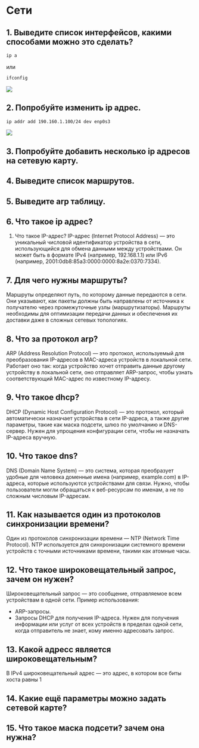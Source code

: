 # Cети
## 1. Выведите список интерфейсов, какими способами можно это сделать?
```bash
ip a
```
или
```bash
ifconfig
```
![](https://github.com/LunisLinus/alt_linux_sonya/blob/sonya_tasks/network/Tasks/Network/images/Screenshot%202024-12-17%20213133.png)
## 2. Попробуйте изменить ip адрес.
```bash
ip addr add 190.160.1.100/24 dev enp0s3
```
![](https://github.com/LunisLinus/alt_linux_sonya/blob/sonya_tasks/network/Tasks/Network/images/Screenshot%202024-12-17%20213404.png)
## 3. Попробуйте добавить несколько ip адресов на сетевую карту.

## 4. Выведите список маршрутов.

## 5. Выведите arp таблицу.

## 6. Что такое ip адрес?

1. Что такое IP-адрес?
IP-адрес (Internet Protocol Address) — это уникальный числовой идентификатор устройства в сети, использующийся для обмена данными между устройствами. Он может быть в формате IPv4 (например, 192.168.1.1) или IPv6 (например, 2001:0db8:85a3:0000:0000:8a2e:0370:7334).

## 7. Для чего нужны маршруты?
Маршруты определяют путь, по которому данные передаются в сети. Они указывают, как пакеты должны быть направлены от источника к получателю через промежуточные узлы (маршрутизаторы). Маршруты необходимы для оптимизации передачи данных и обеспечения их доставки даже в сложных сетевых топологиях.

## 8. Что за протокол arp?
ARP (Address Resolution Protocol) — это протокол, используемый для преобразования IP-адресов в MAC-адреса устройств в локальной сети. Работает оно так: когда устройство хочет отправить данные другому устройству в локальной сети, оно отправляет ARP-запрос, чтобы узнать соответствующий MAC-адрес по известному IP-адресу.

## 9. Что такое dhcp?
DHCP (Dynamic Host Configuration Protocol) — это протокол, который автоматически назначает устройства в сети IP-адреса, а также другие параметры, такие как маска подсети, шлюз по умолчанию и DNS-сервер. Нужен для упрощения конфигурации сети, чтобы не назначать IP-адреса вручную.

## 10. Что такое dns?
DNS (Domain Name System) — это система, которая преобразует удобные для человека доменные имена (например, example.com) в IP-адреса, которые используются устройствами для связи. Нужно, чтобы пользователи могли обращаться к веб-ресурсам по именам, а не по сложным числовым IP-адресам.

## 11. Как называется один из протоколов синхронизации времени?
Один из протоколов синхронизации времени — NTP (Network Time Protocol). NTP используется для синхронизации системного времени устройств с точными источниками времени, такими как атомные часы.

## 12. Что такое широковещательный запрос, зачем он нужен?
Широковещательный запрос — это сообщение, отправляемое всем устройствам в одной сети.
Пример использования:
- ARP-запросы.
- Запросы DHCP для получения IP-адреса.
Нужен для получения информации или услуг от всех устройств в пределах одной сети, когда отправитель не знает, кому именно адресовать запрос.

## 13. Какой адресс является широковещательным?
В IPv4 широковещательный адрес — это адрес, в котором все биты хоста равны 1

## 14. Какие ещё параметры можно задать сетевой карте?

## 15. Что такое маска подсети? зачем она нужна?
